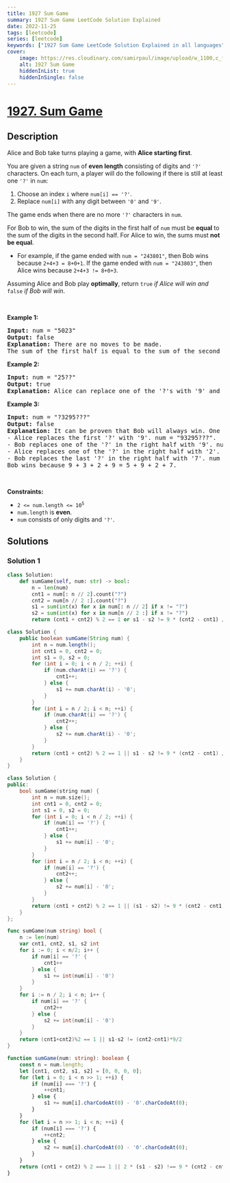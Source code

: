 ```yaml
---
title: 1927 Sum Game
summary: 1927 Sum Game LeetCode Solution Explained
date: 2022-11-25
tags: [leetcode]
series: [leetcode]
keywords: ["1927 Sum Game LeetCode Solution Explained in all languages", "1927 Sum Game", "LeetCode", "leetcode solution in Python3 C++ Java Go PHP Ruby Swift TypeScript Rust C# JavaScript C", "GeeksforGeeks", "InterviewBit", "Coding Ninjas", "HackerRank", "HackerEarth", "CodeChef", "TopCoder", "AlgoExpert", "freeCodeCamp", "Codeforces", "GitHub", "AtCoder", "Samir Paul"]
cover:
    image: https://res.cloudinary.com/samirpaul/image/upload/w_1100,c_fit,co_rgb:FFFFFF,l_text:Arial_75_bold:1927 Sum Game - Solution Explained/problem-solving.webp
    alt: 1927 Sum Game
    hiddenInList: true
    hiddenInSingle: false
---
```



# [1927. Sum Game](https://leetcode.com/problems/sum-game)


## Description

<p>Alice and Bob take turns playing a game, with <strong>Alice</strong><strong>&nbsp;starting first</strong>.</p>

<p>You are given a string <code>num</code> of <strong>even length</strong> consisting of digits and <code>&#39;?&#39;</code> characters. On each turn, a player will do the following if there is still at least one <code>&#39;?&#39;</code> in <code>num</code>:</p>

<ol>
	<li>Choose an index <code>i</code> where <code>num[i] == &#39;?&#39;</code>.</li>
	<li>Replace <code>num[i]</code> with any digit between <code>&#39;0&#39;</code> and <code>&#39;9&#39;</code>.</li>
</ol>

<p>The game ends when there are no more <code>&#39;?&#39;</code> characters in <code>num</code>.</p>

<p>For Bob&nbsp;to win, the sum of the digits in the first half of <code>num</code> must be <strong>equal</strong> to the sum of the digits in the second half. For Alice&nbsp;to win, the sums must <strong>not be equal</strong>.</p>

<ul>
	<li>For example, if the game ended with <code>num = &quot;243801&quot;</code>, then Bob&nbsp;wins because <code>2+4+3 = 8+0+1</code>. If the game ended with <code>num = &quot;243803&quot;</code>, then Alice&nbsp;wins because <code>2+4+3 != 8+0+3</code>.</li>
</ul>

<p>Assuming Alice and Bob play <strong>optimally</strong>, return <code>true</code> <em>if Alice will win and </em><code>false</code> <em>if Bob will win</em>.</p>

<p>&nbsp;</p>
<p><strong class="example">Example 1:</strong></p>

<pre>
<strong>Input:</strong> num = &quot;5023&quot;
<strong>Output:</strong> false
<strong>Explanation:</strong> There are no moves to be made.
The sum of the first half is equal to the sum of the second half: 5 + 0 = 2 + 3.
</pre>

<p><strong class="example">Example 2:</strong></p>

<pre>
<strong>Input:</strong> num = &quot;25??&quot;
<strong>Output:</strong> true
<strong>Explanation: </strong>Alice can replace one of the &#39;?&#39;s with &#39;9&#39; and it will be impossible for Bob to make the sums equal.
</pre>

<p><strong class="example">Example 3:</strong></p>

<pre>
<strong>Input:</strong> num = &quot;?3295???&quot;
<strong>Output:</strong> false
<strong>Explanation:</strong> It can be proven that Bob will always win. One possible outcome is:
- Alice replaces the first &#39;?&#39; with &#39;9&#39;. num = &quot;93295???&quot;.
- Bob replaces one of the &#39;?&#39; in the right half with &#39;9&#39;. num = &quot;932959??&quot;.
- Alice replaces one of the &#39;?&#39; in the right half with &#39;2&#39;. num = &quot;9329592?&quot;.
- Bob replaces the last &#39;?&#39; in the right half with &#39;7&#39;. num = &quot;93295927&quot;.
Bob wins because 9 + 3 + 2 + 9 = 5 + 9 + 2 + 7.
</pre>

<p>&nbsp;</p>
<p><strong>Constraints:</strong></p>

<ul>
	<li><code>2 &lt;= num.length &lt;= 10<sup>5</sup></code></li>
	<li><code>num.length</code> is <strong>even</strong>.</li>
	<li><code>num</code> consists of only digits and <code>&#39;?&#39;</code>.</li>
</ul>

## Solutions

### Solution 1

<!-- tabs:start -->

```python
class Solution:
    def sumGame(self, num: str) -> bool:
        n = len(num)
        cnt1 = num[: n // 2].count("?")
        cnt2 = num[n // 2 :].count("?")
        s1 = sum(int(x) for x in num[: n // 2] if x != "?")
        s2 = sum(int(x) for x in num[n // 2 :] if x != "?")
        return (cnt1 + cnt2) % 2 == 1 or s1 - s2 != 9 * (cnt2 - cnt1) // 2
```

```java
class Solution {
    public boolean sumGame(String num) {
        int n = num.length();
        int cnt1 = 0, cnt2 = 0;
        int s1 = 0, s2 = 0;
        for (int i = 0; i < n / 2; ++i) {
            if (num.charAt(i) == '?') {
                cnt1++;
            } else {
                s1 += num.charAt(i) - '0';
            }
        }
        for (int i = n / 2; i < n; ++i) {
            if (num.charAt(i) == '?') {
                cnt2++;
            } else {
                s2 += num.charAt(i) - '0';
            }
        }
        return (cnt1 + cnt2) % 2 == 1 || s1 - s2 != 9 * (cnt2 - cnt1) / 2;
    }
}
```

```cpp
class Solution {
public:
    bool sumGame(string num) {
        int n = num.size();
        int cnt1 = 0, cnt2 = 0;
        int s1 = 0, s2 = 0;
        for (int i = 0; i < n / 2; ++i) {
            if (num[i] == '?') {
                cnt1++;
            } else {
                s1 += num[i] - '0';
            }
        }
        for (int i = n / 2; i < n; ++i) {
            if (num[i] == '?') {
                cnt2++;
            } else {
                s2 += num[i] - '0';
            }
        }
        return (cnt1 + cnt2) % 2 == 1 || (s1 - s2) != 9 * (cnt2 - cnt1) / 2;
    }
};
```

```go
func sumGame(num string) bool {
	n := len(num)
	var cnt1, cnt2, s1, s2 int
	for i := 0; i < n/2; i++ {
		if num[i] == '?' {
			cnt1++
		} else {
			s1 += int(num[i] - '0')
		}
	}
	for i := n / 2; i < n; i++ {
		if num[i] == '?' {
			cnt2++
		} else {
			s2 += int(num[i] - '0')
		}
	}
	return (cnt1+cnt2)%2 == 1 || s1-s2 != (cnt2-cnt1)*9/2
}
```

```ts
function sumGame(num: string): boolean {
    const n = num.length;
    let [cnt1, cnt2, s1, s2] = [0, 0, 0, 0];
    for (let i = 0; i < n >> 1; ++i) {
        if (num[i] === '?') {
            ++cnt1;
        } else {
            s1 += num[i].charCodeAt(0) - '0'.charCodeAt(0);
        }
    }
    for (let i = n >> 1; i < n; ++i) {
        if (num[i] === '?') {
            ++cnt2;
        } else {
            s2 += num[i].charCodeAt(0) - '0'.charCodeAt(0);
        }
    }
    return (cnt1 + cnt2) % 2 === 1 || 2 * (s1 - s2) !== 9 * (cnt2 - cnt1);
}
```

<!-- tabs:end -->

<!-- end -->
